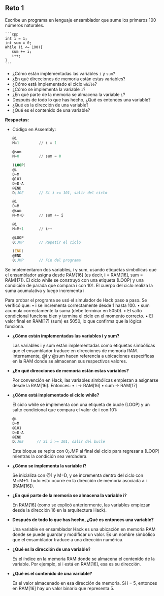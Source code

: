 ## Reto 1

Escribe un programa en lenguaje ensamblador que sume los primeros 100 números naturales.
    
    ```cpp
    int i = 1;
    int sum = 0;
    While (i <= 100){
       sum += i;
       i++;
    }
    ```
    
- ¿Cómo están implementadas las variables `i` y `sum`?
- ¿En qué direcciones de memoria están estas variables?
- ¿Cómo está implementado el ciclo `while`?
- ¿Cómo se implementa la variable `i`?
- ¿En qué parte de la memoria se almacena la variable `i`?
- Después de todo lo que has hecho, ¿Qué es entonces una variable?
- ¿Qué es la dirección de una variable?
- ¿Qué es el contenido de una variable?

**Respuetas:**

- Código en Assembly:

    ```asm
    @i
    M=1         // i = 1

    @sum
    M=0         // sum = 0

    (LOOP)
    @i
    D=M
    @101
    D=D-A
    @END
    D;JGE       // Si i >= 101, salir del ciclo

    @i
    D=M
    @sum
    M=M+D       // sum += i

    @i
    M=M+1       // i++

    @LOOP
    0;JMP       // Repetir el ciclo

    (END)
    @END
    0;JMP       // Fin del programa
    ```

Se implementaron dos variables, i y sum, usando etiquetas simbólicas que el ensamblador asigna desde RAM[16] (es decir, i = RAM[16], sum = RAM[17]). El ciclo while se construyó con una etiqueta (LOOP) y una condición de parada que compara i con 101. El cuerpo del ciclo realiza la suma acumulativa y luego incrementa i.

Para probar el programa se usó el simulador de Hack paso a paso. Se verificó que:
	•	i se incrementa correctamente desde 1 hasta 100.
	•	sum acumula correctamente la suma (debe terminar en 5050).
	•	El salto condicional funciona bien y termina el ciclo en el momento correcto.
	•	El valor final en RAM[17] (sum) es 5050, lo que confirma que la lógica funciona.

- **¿Cómo están implementadas las variables i y sum?**

    Las variables i y sum están implementadas como etiquetas simbólicas que el ensamblador traduce en direcciones de memoria RAM. Internamente, @i y @sum hacen referencia a ubicaciones específicas en la RAM donde se almacenan sus respectivos valores.

- **¿En qué direcciones de memoria están estas variables?**

    Por convención en Hack, las variables simbólicas empiezan a asignarse desde la RAM[16].
    Entonces:
	    •	i → RAM[16]
	    •	sum → RAM[17]

- **¿Cómo está implementado el ciclo while?**

    El ciclo while se implementa con una etiqueta de bucle (LOOP) y un salto condicional que compara el valor de i con 101:
    
    ```asm
    @i
    D=M
    @101
    D=D-A
    @END
    D;JGE      // Si i >= 101, salir del bucle
    ```

    Este bloque se repite con 0;JMP al final del ciclo para regresar a (LOOP) mientras la condición sea verdadera.

- **¿Cómo se implementa la variable i?**

    Se inicializa con @1 y M=D, y se incrementa dentro del ciclo con M=M+1. Todo esto ocurre en la dirección de memoria asociada a i (RAM[16]).

- **¿En qué parte de la memoria se almacena la variable i?**

    En RAM[16] (como se explicó anteriormente, las variables empiezan desde la dirección 16 en la arquitectura Hack).

- **Después de todo lo que has hecho, ¿Qué es entonces una variable?**

    Una variable en ensamblador Hack es una ubicación en memoria RAM donde se puede guardar y modificar un valor. Es un nombre simbólico que el ensamblador traduce a una dirección numérica.

- **¿Qué es la dirección de una variable?**

    Es el índice en la memoria RAM donde se almacena el contenido de la variable. Por ejemplo, si i está en RAM[16], esa es su dirección.

- **¿Qué es el contenido de una variable?**

    Es el valor almacenado en esa dirección de memoria. Si i = 5, entonces en RAM[16] hay un valor binario que representa 5.